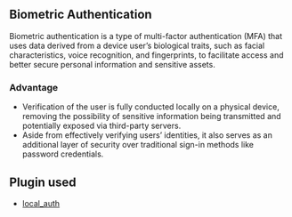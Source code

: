 ## Biometric Authentication
Biometric authentication is a type of multi-factor authentication (MFA) that uses data derived from a device user’s biological traits, such as facial characteristics, voice recognition, and fingerprints, to facilitate access and better secure personal information and sensitive assets.

### Advantage
- Verification of the user is fully conducted locally on a physical device, removing the possibility of sensitive information being transmitted and potentially exposed via third-party servers.
- Aside from effectively verifying users’ identities, it also serves as an additional layer of security over traditional sign-in methods like password credentials.

## Plugin used
- [local_auth](https://pub.dev/packages/local_auth) 
